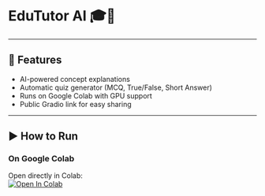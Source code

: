 # EduTutor AI 🎓🤖

---

## 🚀 Features
- AI-powered concept explanations  
- Automatic quiz generator (MCQ, True/False, Short Answer)  
- Runs on Google Colab with GPU support  
- Public Gradio link for easy sharing  

---

## ▶️ How to Run

### On Google Colab
Open directly in Colab:  
[![Open In Colab](https://colab.research.google.com/assets/colab-badge.svg)](https://colab.research.google.com/drive/1W4fxaEARQ4hkzc69H8WO9Z506oOWt003)

